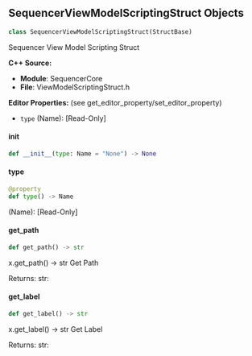 ## SequencerViewModelScriptingStruct Objects

```python
class SequencerViewModelScriptingStruct(StructBase)
```

Sequencer View Model Scripting Struct

**C++ Source:**

- **Module**: SequencerCore
- **File**: ViewModelScriptingStruct.h

**Editor Properties:** (see get_editor_property/set_editor_property)

- ``type`` (Name):  [Read-Only]

<a id="unreal.SequencerViewModelScriptingStruct.__init__"></a>

#### __init__

```python
def __init__(type: Name = "None") -> None
```

<a id="unreal.SequencerViewModelScriptingStruct.type"></a>

#### type

```python
@property
def type() -> Name
```

(Name):  [Read-Only]

<a id="unreal.SequencerViewModelScriptingStruct.get_path"></a>

#### get_path

```python
def get_path() -> str
```

x.get_path() -> str
Get Path

Returns:
    str:

<a id="unreal.SequencerViewModelScriptingStruct.get_label"></a>

#### get_label

```python
def get_label() -> str
```

x.get_label() -> str
Get Label

Returns:
    str:

<a id="unreal.ColumnVisibilitySetting"></a>